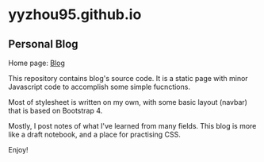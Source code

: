 # yyzhou95.github.io
## Personal Blog

Home page: [Blog](https://yyzhou95.github.io)

This repository contains blog's source code. It is a static page with minor Javascript code to accomplish some simple fucnctions.

Most of stylesheet is written on my own, with some basic layout (navbar) that is based on Bootstrap 4.

Mostly, I post notes of what I've learned from many fields. This blog is more like a draft notebook, and a place for practising CSS.

Enjoy!

